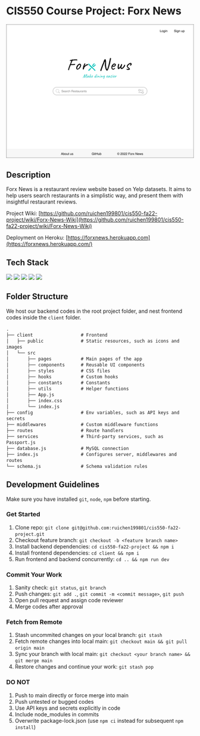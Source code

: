 # CIS550 Course Project: Forx News

<p align="center"><img src="client/public/github/forxnews.png" alt="forxnews"></p>

## Description

Forx News is a restaurant review website based on Yelp datasets. It aims to help users search restaurants in a simplistic way, and present them with insightful restaurant reviews.

Project Wiki: [https://github.com/ruichen199801/cis550-fa22-project/wiki/Forx-News-Wiki](https://github.com/ruichen199801/cis550-fa22-project/wiki/Forx-News-Wiki)

Deployment on Heroku: [https://forxnews.herokuapp.com](https://forxnews.herokuapp.com/)

## Tech Stack

<img src="https://img.shields.io/badge/-React-000000?style=flat&logo=react&logoColor=00C8FF"> <img src="http://img.shields.io/badge/-Node.js-4DB33D?style=flat&logo=Node.js&logoColor=white"> <img src="https://img.shields.io/badge/-Express.js-eed718?style=flat&logo=express&logoColor=white"> <img src="https://img.shields.io/badge/-MySQL-F29111?style=flat&logo=mysql&logoColor=white"> <img src="http://img.shields.io/badge/-Heroku-430098?style=flat&logo=heroku&logoColor=white">

## Folder Structure

We host our backend codes in the root project folder, and nest frontend codes inside the `client` folder.

```
.
├── client                  # Frontend
│   ├── public              # Static resources, such as icons and images
│   └── src
│       ├── pages           # Main pages of the app
│       ├── components      # Reusable UI components
│       ├── styles          # CSS files
│       ├── hooks           # Custom hooks
│       ├── constants       # Constants
│       ├── utils           # Helper functions
│       ├── App.js
│       ├── index.css
│       └── index.js
├── config                  # Env variables, such as API keys and secrets
├── middlewares             # Custom middleware functions
├── routes                  # Route handlers
├── services                # Third-party services, such as Passport.js
├── database.js             # MySQL connection
├── index.js                # Configures server, middlewares and routes
└── schema.js               # Schema validation rules
```

## Development Guidelines

Make sure you have installed `git`, `node`, `npm` before starting.

### Get Started

1. Clone repo: `git clone git@github.com:ruichen199801/cis550-fa22-project.git`
2. Checkout feature branch: `git checkout -b <feature branch name>`
3. Install backend dependencies: `cd cis550-fa22-project && npm i`
4. Install frontend dependencies: `cd client && npm i`
5. Run frontend and backend concurrently: `cd .. && npm run dev`

### Commit Your Work

1. Sanity check: `git status`, `git branch`
2. Push changes: `git add .`, `git commit -m <commit message>`, `git push`
3. Open pull request and assign code reviewer
4. Merge codes after approval

### Fetch from Remote

1. Stash uncommited changes on your local branch: `git stash`
2. Fetch remote changes into local main: `git checkout main && git pull origin main`
3. Sync your branch with local main: `git checkout <your branch name> && git merge main`
4. Restore changes and continue your work: `git stash pop`

### DO NOT

1. Push to main directly or force merge into main
2. Push untested or bugged codes
3. Use API keys and secrets explicitly in code
4. Include node_modules in commits
5. Overwrite package-lock.json (use `npm ci` instead for subsequent `npm install`)
